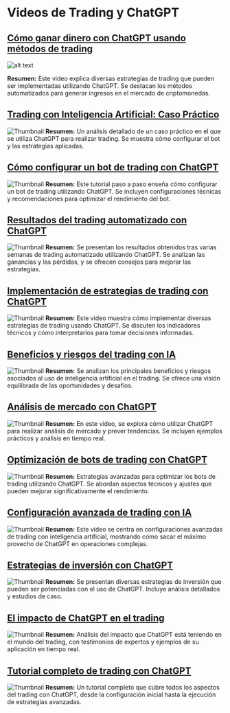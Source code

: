# Videos de Trading y ChatGPT

## [Cómo ganar dinero con ChatGPT usando métodos de trading](https://www.youtube.com/watch?v=_ueuC4OPHjE)
![alt text](https://img.youtube.com/vi/_ueuC4OPHjE/0.jpg)

**Resumen:** Este video explica diversas estrategias de trading que pueden ser implementadas utilizando ChatGPT. Se destacan los métodos automatizados para generar ingresos en el mercado de criptomonedas.

## [Trading con Inteligencia Artificial: Caso Práctico](https://www.youtube.com/watch?v=4BI2Y7Dg_9A)
![Thumbnail](https://img.youtube.com/vi/4BI2Y7Dg_9A/0.jpg)
**Resumen:** Un análisis detallado de un caso práctico en el que se utiliza ChatGPT para realizar trading. Se muestra cómo configurar el bot y las estrategias aplicadas.

## [Cómo configurar un bot de trading con ChatGPT](https://www.youtube.com/watch?v=Pt1DU1-9twE)
![Thumbnail](https://img.youtube.com/vi/Pt1DU1-9twE/0.jpg)
**Resumen:** Este tutorial paso a paso enseña cómo configurar un bot de trading utilizando ChatGPT. Se incluyen configuraciones técnicas y recomendaciones para optimizar el rendimiento del bot.

## [Resultados del trading automatizado con ChatGPT](https://www.youtube.com/watch?v=mYNqikThZvQ)
![Thumbnail](https://img.youtube.com/vi/mYNqikThZvQ/0.jpg)
**Resumen:** Se presentan los resultados obtenidos tras varias semanas de trading automatizado utilizando ChatGPT. Se analizan las ganancias y las pérdidas, y se ofrecen consejos para mejorar las estrategias.

## [Implementación de estrategias de trading con ChatGPT](https://www.youtube.com/watch?v=yCSQ76Cbi3g)
![Thumbnail](https://img.youtube.com/vi/yCSQ76Cbi3g/0.jpg)
**Resumen:** Este video muestra cómo implementar diversas estrategias de trading usando ChatGPT. Se discuten los indicadores técnicos y cómo interpretarlos para tomar decisiones informadas.

## [Beneficios y riesgos del trading con IA](https://www.youtube.com/watch?v=Jh5rJskkEkU)
![Thumbnail](https://img.youtube.com/vi/Jh5rJskkEkU/0.jpg)
**Resumen:** Se analizan los principales beneficios y riesgos asociados al uso de inteligencia artificial en el trading. Se ofrece una visión equilibrada de las oportunidades y desafíos.

## [Análisis de mercado con ChatGPT](https://www.youtube.com/watch?v=N3E5eYS8d-I)
![Thumbnail](https://img.youtube.com/vi/N3E5eYS8d-I/0.jpg)
**Resumen:** En este video, se explora cómo utilizar ChatGPT para realizar análisis de mercado y prever tendencias. Se incluyen ejemplos prácticos y análisis en tiempo real.

## [Optimización de bots de trading con ChatGPT](https://www.youtube.com/watch?v=lioFmitR2nE)
![Thumbnail](https://img.youtube.com/vi/lioFmitR2nE/0.jpg)
**Resumen:** Estrategias avanzadas para optimizar los bots de trading utilizando ChatGPT. Se abordan aspectos técnicos y ajustes que pueden mejorar significativamente el rendimiento.

## [Configuración avanzada de trading con IA](https://www.youtube.com/watch?v=pngpmgthld4)
![Thumbnail](https://img.youtube.com/vi/pngpmgthld4/0.jpg)
**Resumen:** Este video se centra en configuraciones avanzadas de trading con inteligencia artificial, mostrando cómo sacar el máximo provecho de ChatGPT en operaciones complejas.

## [Estrategias de inversión con ChatGPT](https://www.youtube.com/watch?v=4Q2HxVpJ9nw)
![Thumbnail](https://img.youtube.com/vi/4Q2HxVpJ9nw/0.jpg)
**Resumen:** Se presentan diversas estrategias de inversión que pueden ser potenciadas con el uso de ChatGPT. Incluye análisis detallados y estudios de caso.

## [El impacto de ChatGPT en el trading](https://www.youtube.com/watch?v=JIB4G7ybUiM)
![Thumbnail](https://img.youtube.com/vi/JIB4G7ybUiM/0.jpg)
**Resumen:** Análisis del impacto que ChatGPT está teniendo en el mundo del trading, con testimonios de expertos y ejemplos de su aplicación en tiempo real.

## [Tutorial completo de trading con ChatGPT](https://www.youtube.com/watch?v=JRYqsG4iUpw&t=655s)
![Thumbnail](https://img.youtube.com/vi/JRYqsG4iUpw/0.jpg)
**Resumen:** Un tutorial completo que cubre todos los aspectos del trading con ChatGPT, desde la configuración inicial hasta la ejecución de estrategias avanzadas.
